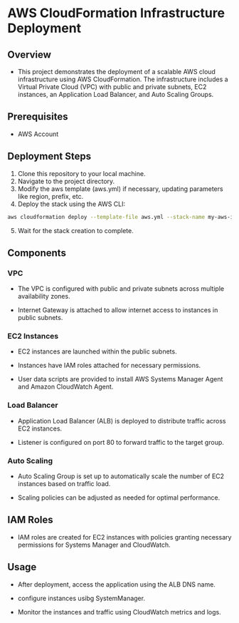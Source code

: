 # AWS CloudFormation Infrastructure Deployment

## Overview
- This project demonstrates the deployment of a scalable AWS cloud infrastructure using AWS CloudFormation. The infrastructure includes a Virtual Private Cloud (VPC) with public and private subnets, EC2 instances, an Application Load Balancer, and Auto Scaling Groups.

## Prerequisites
- AWS Account

## Deployment Steps
1. Clone this repository to your local machine.  
2. Navigate to the project directory. 
3. Modify the aws template (aws.yml) if necessary, updating parameters like region, prefix, etc.
4. Deploy the stack using the AWS CLI:
```bash
aws cloudformation deploy --template-file aws.yml --stack-name my-aws-infrastructure --capabilities CAPABILITY_IAM
```
5. Wait for the stack creation to complete.

## Components
### VPC
- The VPC is configured with public and private subnets across multiple availability zones.

- Internet Gateway is attached to allow internet access to instances in public subnets.

### EC2 Instances
- EC2 instances are launched within the public subnets.

- Instances have IAM roles attached for necessary permissions.

- User data scripts are provided to install AWS Systems Manager Agent and Amazon CloudWatch Agent.

### Load Balancer
- Application Load Balancer (ALB) is deployed to distribute traffic across EC2 instances.

- Listener is configured on port 80 to forward traffic to the target group.

### Auto Scaling
- Auto Scaling Group is set up to automatically scale the number of EC2 instances based on traffic load.

- Scaling policies can be adjusted as needed for optimal performance.

## IAM Roles

- IAM roles are created for EC2 instances with policies granting necessary permissions for Systems Manager and CloudWatch.

## Usage

- After deployment, access the application using the ALB DNS name.

- configure instances usibg SystemManager.

- Monitor the instances and traffic using CloudWatch metrics and logs.
